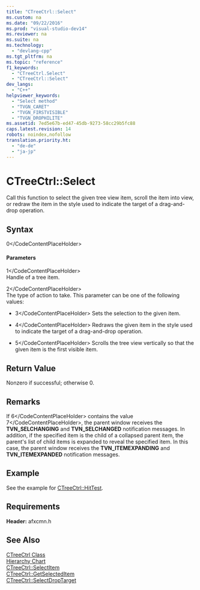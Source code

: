 ```yaml
---
title: "CTreeCtrl::Select"
ms.custom: na
ms.date: "09/22/2016"
ms.prod: "visual-studio-dev14"
ms.reviewer: na
ms.suite: na
ms.technology: 
  - "devlang-cpp"
ms.tgt_pltfrm: na
ms.topic: "reference"
f1_keywords: 
  - "CTreeCtrl.Select"
  - "CTreeCtrl::Select"
dev_langs: 
  - "C++"
helpviewer_keywords: 
  - "Select method"
  - "TVGN_CARET"
  - "TVGN_FIRSTVISIBLE"
  - "TVGN_DROPHILITE"
ms.assetid: 7ed5e67b-ed47-45db-9273-58cc29b5fc88
caps.latest.revision: 14
robots: noindex,nofollow
translation.priority.ht: 
  - "de-de"
  - "ja-jp"
---
```

# CTreeCtrl::Select
Call this function to select the given tree view item, scroll the item into view, or redraw the item in the style used to indicate the target of a drag-and-drop operation.  
  
## Syntax  
  
<CodeContentPlaceHolder>0\</CodeContentPlaceHolder>  
#### Parameters  
 <CodeContentPlaceHolder>1\</CodeContentPlaceHolder>  
 Handle of a tree item.  
  
 <CodeContentPlaceHolder>2\</CodeContentPlaceHolder>  
 The type of action to take. This parameter can be one of the following values:  
  
-   <CodeContentPlaceHolder>3\</CodeContentPlaceHolder> Sets the selection to the given item.  
  
-   <CodeContentPlaceHolder>4\</CodeContentPlaceHolder> Redraws the given item in the style used to indicate the target of a drag-and-drop operation.  
  
-   <CodeContentPlaceHolder>5\</CodeContentPlaceHolder> Scrolls the tree view vertically so that the given item is the first visible item.  
  
## Return Value  
 Nonzero if successful; otherwise 0.  
  
## Remarks  
 If <CodeContentPlaceHolder>6\</CodeContentPlaceHolder> contains the value <CodeContentPlaceHolder>7\</CodeContentPlaceHolder>, the parent window receives the **TVN_SELCHANGING** and **TVN_SELCHANGED** notification messages. In addition, if the specified item is the child of a collapsed parent item, the parent's list of child items is expanded to reveal the specified item. In this case, the parent window receives the **TVN_ITEMEXPANDING** and **TVN_ITEMEXPANDED** notification messages.  
  
## Example  
 See the example for [CTreeCtrl::HitTest](../vs140/ctreectrl--hittest.md).  
  
## Requirements  
 **Header:** afxcmn.h  
  
## See Also  
 [CTreeCtrl Class](../vs140/ctreectrl-class.md)   
 [Hierarchy Chart](../vs140/hierarchy-chart.md)   
 [CTreeCtrl::SelectItem](../vs140/ctreectrl--selectitem.md)   
 [CTreeCtrl::GetSelectedItem](../vs140/ctreectrl--getselecteditem.md)   
 [CTreeCtrl::SelectDropTarget](../vs140/ctreectrl--selectdroptarget.md)